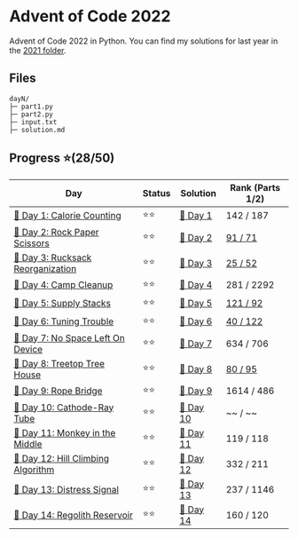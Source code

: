 # Advent of Code 2022
Advent of Code 2022 in Python. You can find my solutions for last year in the [2021 folder](/2021/README.md).

## Files
```
dayN/
├─ part1.py
├─ part2.py
├─ input.txt
├─ solution.md
```

## Progress ⭐(28/50)
| Day                                    | Status   | Solution                           | Rank (Parts 1/2)       |
| -----------                           | ---------| --------                            | ---------   |
| [🎄 Day 1: Calorie Counting](2022/day1)       | ⭐⭐    | [🎯 Day 1](2022/day1/solution.md)   | 142 / 187  |
| [🎄 Day 2: Rock Paper Scissors](2022/day2)    | ⭐⭐    | [🎯 Day 2](2022/day2/solution.md)   | [91 / 71](https://adventofcode.com/2022/leaderboard/day/2)  |
| [🎄 Day 3: Rucksack Reorganization](2022/day3) | ⭐⭐    | [🎯 Day 3](2022/day3/solution.md)  | [ 25 / 52](https://adventofcode.com/2022/leaderboard/day/3)  |
| [🎄 Day 4: Camp Cleanup](2022/day4) | ⭐⭐    | [🎯 Day 4](2022/day4/solution.md)  | 281 / 2292  |
| [🎄 Day 5: Supply Stacks](2022/day5) | ⭐⭐    | [🎯 Day 5](2022/day5/solution.md)  | [121 / 92](https://adventofcode.com/2022/leaderboard/day/5)  |
| [🎄 Day 6: Tuning Trouble](2022/day6) | ⭐⭐    | [🎯 Day 6](2022/day6/solution.md)  | [40 / 122](https://adventofcode.com/2022/leaderboard/day/6)  |
| [🎄 Day 7: No Space Left On Device](2022/day7) | ⭐⭐    | [🎯 Day 7](2022/day7/solution.md)  | 634 / 706 |
| [🎄 Day 8: Treetop Tree House](2022/day8) | ⭐⭐    | [🎯 Day 8](2022/day8/solution.md)  | [80 / 95](https://adventofcode.com/2022/leaderboard/day/8)  |
| [🎄 Day 9: Rope Bridge](2022/day9) | ⭐⭐    | [🎯 Day 9](2022/day9/solution.md)  | 1614 / 486 |
| [🎄 Day 10: Cathode-Ray Tube](2022/day10) | ⭐⭐    | [🎯 Day 10](2022/day10/solution.md)  | ~~ / ~~  |
| [🎄 Day 11: Monkey in the Middle](2022/day11) | ⭐⭐    | [🎯 Day 11](2022/day11/solution.md)  | 119 / 118  |
| [🎄 Day 12: Hill Climbing Algorithm](2022/day12) | ⭐⭐    | [🎯 Day 12](2022/day12/solution.md)  | 332 / 211  |
| [🎄 Day 13: Distress Signal](2022/day13) | ⭐⭐    | [🎯 Day 13](2022/day13/solution.md)  | 237 / 1146  |
| [🎄 Day 14: Regolith Reservoir](2022/day14) | ⭐⭐    | [🎯 Day 14](2022/day14/solution.md)  | 160 / 120  |
